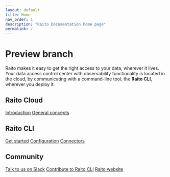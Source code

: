 ```yaml
---
layout: default
title: Home
nav_order: 1
description: "Raito Documentation home page"
permalink: /
---
```

<div class="main-html-content">
    <!-- <section class="main-section"> -->
        <div class="main-section-row">
            <div>
                <h1>Preview branch</h1>
            </div>
            <div>
                Raito makes it easy to get the right access to your data, wherever it lives. Your data access control center with observability functionality 
                is located in the cloud, by communicating with a command-line tool, the <b>Raito CLI</b>, wherever you deploy it. <br>
            </div>
            <div class="main-grid-3cols">                
                <div>
                    <h2>Raito Cloud</h2>
                    <a href="/docs/cloud">Introduction</a>
                    <a href="/docs/concepts">General concepts</a>
                </div>
                <div>
                    <h2>Raito CLI</h2>
                    <a href="/docs/cli/installation">Get started</a>                    
                    <a href="/docs/cli/configuration">Configuration</a>
                    <a href="/docs/cli/connectors">Connectors</a>
                </div>
                <div>
                 <div>
                    <h2>Community</h2>
                    <a href="https://raitocommunity.slack.com" target="_blank">Talk to us on Slack</a>
                    <a href="https://github.com/raito-io/cli/blob/main/CONTRIBUTING.md" target="_blank">Contribute to Raito CLI</a>
                    <a href="https://raito.io"  target="_blank">Raito website</a>
                </div>
            </div>
        </div>
<section markdown="1">

<!-- **Some TODOs**

- ~~Front page layout with three columns~~
- Logo front page???
- Search page stays on top when scrolling
- Update configuration file example
- Change diagrams to Mermaid diagrams?
- Content
  - Snowflake plugin installation
  - ~~Concepts~~
  - ~~Get started, write as if done~~ (more debugging tips?)
  - ~~Github Actions~~
  - ~~Cloud~~ -->
          
</section>
</div>
